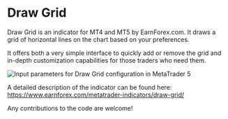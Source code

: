 # Draw Grid

Draw Grid is an indicator for MT4 and MT5 by EarnForex.com. It draws a grid of horizontal lines on the chart based on your preferences.

It offers both a very simple interface to quickly add or remove the grid and in-depth customization capabilities for those traders who need them.

![Input parameters for Draw Grid configuration in MetaTrader 5](https://github.com/EarnForex/Draw-Grid/blob/main/README_Images/mt5-draw-grid-input-parameters.png)

A detailed description of the indicator can be found here:
https://www.earnforex.com/metatrader-indicators/draw-grid/

Any contributions to the code are welcome!
